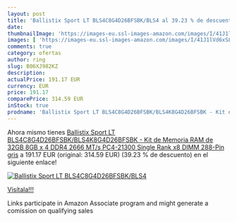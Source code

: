 ```yaml
---
layout: post
title: 'Ballistix Sport LT BLS4C8G4D26BFSBK/BLS4 al 39.23 % de descuento'
date: 
thumbnailImage: 'https://images-eu.ssl-images-amazon.com/images/I/41J1lVd6xSL._SL200_.jpg'
images: [ 'https://images-eu.ssl-images-amazon.com/images/I/41J1lVd6xSL._SL200_.jpg' ]
comments: true
category: ofertas
author: ring
slug: B06XJ982KZ
description:
actualPrice: 191.17 EUR
currency: EUR
price: 191.17
comparePrice: 314.59 EUR
inStock: true
prodname: 'Ballistix Sport LT BLS4C8G4D26BFSBK/BLS4K8G4D26BFSBK - Kit de Memoria RAM de 32GB  8GB x 4  DDR4  2666 MT/s  PC4-21300  Single Rank x8  DIMM  288-Pin  gris'
---
```


Ahora mismo tienes [Ballistix Sport LT BLS4C8G4D26BFSBK/BLS4K8G4D26BFSBK - Kit de Memoria RAM de 32GB  8GB x 4  DDR4  2666 MT/s  PC4-21300  Single Rank x8  DIMM  288-Pin  gris](https://www.amazon.es/dp/B06XJ982KZ/?tag=tolees-21) a 191.17 EUR (original: 314.59 EUR) (39.23 %  de descuento) en el siguiente enlace!

[![Ballistix Sport LT BLS4C8G4D26BFSBK/BLS4](https://images-eu.ssl-images-amazon.com/images/I/41J1lVd6xSL._SL200_.jpg)](https://www.amazon.es/dp/B06XJ982KZ/?tag=tolees-21)

[Visítala!!!](https://www.amazon.es/dp/B06XJ982KZ/?tag=tolees-21)

Links participate in Amazon Associate program and might generate a comission on qualifying sales
